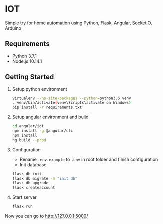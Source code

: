 # IOT
Simple try for home automation using Python, Flask, Angular, SocketIO, Arduino

## Requirements
* Python 3.7.1
* Node.js 10.14.1

## Getting Started
1. Setup python environment
    ```bash
    virtualenv --no-site-packages --python=python3.6 venv
    . venv/bin/activate(venv\Scripts\activate on Windows)
    pip install -r requirements.txt
    ```
2. Setup angular environment and build
	```bash
    cd angular/iot
    npm install -g @angular/cli
    npm install
    ng build --prod
	```
3. Configuration

    - Rename ```.env.example``` to ```.env``` in root folder and finish configuration
    - Init database
    ```bash
    flask db init
    flask db migrate -m "init db"
    flask db upgrade
    flask createaccount
    ```
4. Start server
    ```bash
    flask run
    ```
Now you can go to http://127.0.0.1:5000/
